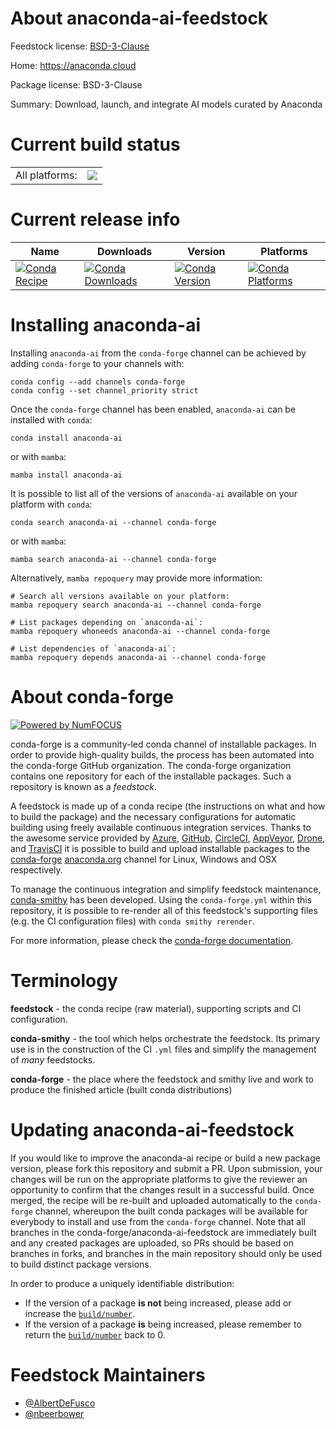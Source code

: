 About anaconda-ai-feedstock
===========================

Feedstock license: [BSD-3-Clause](https://github.com/conda-forge/anaconda-ai-feedstock/blob/main/LICENSE.txt)

Home: https://anaconda.cloud

Package license: BSD-3-Clause

Summary: Download, launch, and integrate AI models curated by Anaconda

Current build status
====================


<table><tr><td>All platforms:</td>
    <td>
      <a href="https://dev.azure.com/conda-forge/feedstock-builds/_build/latest?definitionId=25723&branchName=main">
        <img src="https://dev.azure.com/conda-forge/feedstock-builds/_apis/build/status/anaconda-ai-feedstock?branchName=main">
      </a>
    </td>
  </tr>
</table>

Current release info
====================

| Name | Downloads | Version | Platforms |
| --- | --- | --- | --- |
| [![Conda Recipe](https://img.shields.io/badge/recipe-anaconda--ai-green.svg)](https://anaconda.org/conda-forge/anaconda-ai) | [![Conda Downloads](https://img.shields.io/conda/dn/conda-forge/anaconda-ai.svg)](https://anaconda.org/conda-forge/anaconda-ai) | [![Conda Version](https://img.shields.io/conda/vn/conda-forge/anaconda-ai.svg)](https://anaconda.org/conda-forge/anaconda-ai) | [![Conda Platforms](https://img.shields.io/conda/pn/conda-forge/anaconda-ai.svg)](https://anaconda.org/conda-forge/anaconda-ai) |

Installing anaconda-ai
======================

Installing `anaconda-ai` from the `conda-forge` channel can be achieved by adding `conda-forge` to your channels with:

```
conda config --add channels conda-forge
conda config --set channel_priority strict
```

Once the `conda-forge` channel has been enabled, `anaconda-ai` can be installed with `conda`:

```
conda install anaconda-ai
```

or with `mamba`:

```
mamba install anaconda-ai
```

It is possible to list all of the versions of `anaconda-ai` available on your platform with `conda`:

```
conda search anaconda-ai --channel conda-forge
```

or with `mamba`:

```
mamba search anaconda-ai --channel conda-forge
```

Alternatively, `mamba repoquery` may provide more information:

```
# Search all versions available on your platform:
mamba repoquery search anaconda-ai --channel conda-forge

# List packages depending on `anaconda-ai`:
mamba repoquery whoneeds anaconda-ai --channel conda-forge

# List dependencies of `anaconda-ai`:
mamba repoquery depends anaconda-ai --channel conda-forge
```


About conda-forge
=================

[![Powered by
NumFOCUS](https://img.shields.io/badge/powered%20by-NumFOCUS-orange.svg?style=flat&colorA=E1523D&colorB=007D8A)](https://numfocus.org)

conda-forge is a community-led conda channel of installable packages.
In order to provide high-quality builds, the process has been automated into the
conda-forge GitHub organization. The conda-forge organization contains one repository
for each of the installable packages. Such a repository is known as a *feedstock*.

A feedstock is made up of a conda recipe (the instructions on what and how to build
the package) and the necessary configurations for automatic building using freely
available continuous integration services. Thanks to the awesome service provided by
[Azure](https://azure.microsoft.com/en-us/services/devops/), [GitHub](https://github.com/),
[CircleCI](https://circleci.com/), [AppVeyor](https://www.appveyor.com/),
[Drone](https://cloud.drone.io/welcome), and [TravisCI](https://travis-ci.com/)
it is possible to build and upload installable packages to the
[conda-forge](https://anaconda.org/conda-forge) [anaconda.org](https://anaconda.org/)
channel for Linux, Windows and OSX respectively.

To manage the continuous integration and simplify feedstock maintenance,
[conda-smithy](https://github.com/conda-forge/conda-smithy) has been developed.
Using the ``conda-forge.yml`` within this repository, it is possible to re-render all of
this feedstock's supporting files (e.g. the CI configuration files) with ``conda smithy rerender``.

For more information, please check the [conda-forge documentation](https://conda-forge.org/docs/).

Terminology
===========

**feedstock** - the conda recipe (raw material), supporting scripts and CI configuration.

**conda-smithy** - the tool which helps orchestrate the feedstock.
                   Its primary use is in the construction of the CI ``.yml`` files
                   and simplify the management of *many* feedstocks.

**conda-forge** - the place where the feedstock and smithy live and work to
                  produce the finished article (built conda distributions)


Updating anaconda-ai-feedstock
==============================

If you would like to improve the anaconda-ai recipe or build a new
package version, please fork this repository and submit a PR. Upon submission,
your changes will be run on the appropriate platforms to give the reviewer an
opportunity to confirm that the changes result in a successful build. Once
merged, the recipe will be re-built and uploaded automatically to the
`conda-forge` channel, whereupon the built conda packages will be available for
everybody to install and use from the `conda-forge` channel.
Note that all branches in the conda-forge/anaconda-ai-feedstock are
immediately built and any created packages are uploaded, so PRs should be based
on branches in forks, and branches in the main repository should only be used to
build distinct package versions.

In order to produce a uniquely identifiable distribution:
 * If the version of a package **is not** being increased, please add or increase
   the [``build/number``](https://docs.conda.io/projects/conda-build/en/latest/resources/define-metadata.html#build-number-and-string).
 * If the version of a package **is** being increased, please remember to return
   the [``build/number``](https://docs.conda.io/projects/conda-build/en/latest/resources/define-metadata.html#build-number-and-string)
   back to 0.

Feedstock Maintainers
=====================

* [@AlbertDeFusco](https://github.com/AlbertDeFusco/)
* [@nbeerbower](https://github.com/nbeerbower/)

